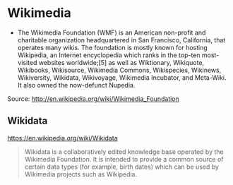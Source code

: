 Wikimedia
=========

-   The Wikimedia Foundation (WMF) is an American non-profit and
    charitable organization headquartered in San Francisco, California,
    that operates many wikis. The foundation is mostly known for hosting
    Wikipedia, an Internet encyclopedia which ranks in the top-ten
    most-visited websites worldwide;\[5\] as well as Wiktionary,
    Wikiquote, Wikibooks, Wikisource, Wikimedia Commons, Wikispecies,
    Wikinews, Wikiversity, Wikidata, Wikivoyage, Wikimedia Incubator,
    and Meta-Wiki. It also owned the now-defunct Nupedia.

Source: <http://en.wikipedia.org/wiki/Wikimedia_Foundation>

Wikidata
--------

<https://en.wikipedia.org/wiki/Wikidata>

> Wikidata is a collaboratively edited knowledge base operated by the
> Wikimedia Foundation. It is intended to provide a common source of
> certain data types (for example, birth dates) which can be used by
> Wikimedia projects such as Wikipedia.
